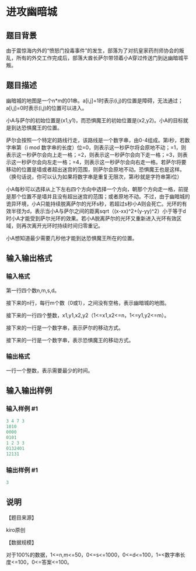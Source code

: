 # 进攻幽暗城

## 题目背景

由于震惊海内外的“愤怒门投毒事件”的发生，部落为了对抗皇家药剂师协会的叛乱，所有的外交工作完成后，部落大酋长萨尔带领着小A穿过传送门到达幽暗城平叛。

## 题目描述

幽暗城的地图是一个n\*m的01串。a[i,j]=1时表示(i,j)的位置是障碍，无法通过；a[i,j]=0时表示(i,j)的位置可以进入。

小A与萨尔的初始位置是(x1,y1)，而恐惧魔王的初始位置是(x2,y2)。小A的目标就是到达恐惧魔王的位置。

萨尔会按照一个特定的路线行走，该路线是一个数字串，由0-4组成。第i秒，若数字串第（i mod 数字串的长度）位=0，则表示这一秒萨尔将会原地不动；=1，则表示这一秒萨尔会向上走一格；=2，则表示这一秒萨尔会向下走一格；=3，则表示这一秒萨尔会向左走一格；=4，则表示这一秒萨尔会向右走一格。若萨尔将要移动的位置是墙或者超出迷宫的范围，则萨尔会原地不动。恐惧魔王也是这样。（换句话说，你可以认为如果将数字串是重复无限次，第i秒就是字符串第i位）

小A每秒可以选择从上下左右四个方向中选择一个方向，朝那个方向走一格，前提是那个位置不是墙并且没有超出迷宫的范围；或者原地不动。不过，由于幽暗城的诡异环境，小A只能持续脱离萨尔的光环s秒，若超过s秒小A则会死亡。光环的有效半径为d，表示当小A与萨尔之间的距离sqrt（(x-xx)^2+(y-yy)^2）小于等于d时小A才能受到萨尔光环的效果。若小A脱离萨尔的光环又重新进入光环有效区域，则再次离开光环时持续时间归零重记。

小A想知道最少需要几秒他才能到达恐惧魔王所在的位置。

## 输入输出格式

### 输入格式

第一行四个数n,m,s,d。

接下来的n行，每行m个数（0或1），之间没有空格，表示幽暗城的地图。

接下来的一行四个整数，x1,y1,x2,y2（1<=x1,x2<=n，1<=y1,y2<=m）。

接下来的一行是一个数字串，表示萨尔的移动方式。

接下来的一行是一个数字串，表示恐惧魔王的移动方式。

### 输出格式

一行一个整数，表示需要最少的时间。

## 输入输出样例

### 输入样例 #1

```cpp
3 4 7 3
1010
0000
0101
1 2 3 3
0132401
12131

```
### 输出样例 #1

```cpp
3

```
## 说明

【题目来源】

kiro原创

【数据规模】

对于100%的数据，1<=n,m<=50，0<=s<=1000，0<=d<=100，1=<数字串长度<=100，0<=答案<=100。

